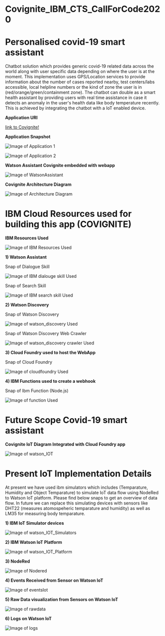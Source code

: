 # Covignite_IBM_CTS_CallForCode2020
# Personalised covid-19 smart assistant

Chatbot solution which provides generic covid-19 related data across the world along with user specific data depending on where the user is at the moment. This implementation uses GPS/Location services to provide information about the number of cases reported nearby, test centers/labs accessible, local helpline numbers or the kind of zone the user is in (red/orange/green/containment zone). The chatbot can double as a smart health assistant by providing users with real time assistance in case it detects an anomaly in the user's health data like body temperature recently. This is achieved by integrating the chatbot with a IoT enabled device.

**Application URI**

[link to Covignite!](https://covignite.eu-gb.mybluemix.net/)


**Application Snapshot**

![Image of Application 1](https://raw.githubusercontent.com/CloudKnightsADM/Covignite_IBM_CTS_CallForCode2020/master/Application%20and%20Watson%20Snapshots/Application%20image_Covignite_1.jpg)



![Image of Application 2](https://raw.githubusercontent.com/CloudKnightsADM/Covignite_IBM_CTS_CallForCode2020/master/Application%20and%20Watson%20Snapshots/Application%20image_Covignite_2.jpg)


**Watson Assistant Covignite embedded with webapp**

![Image of WatsonAssistant](https://raw.githubusercontent.com/CloudKnightsADM/Covignite_IBM_CTS_CallForCode2020/master/Application%20and%20Watson%20Snapshots/Watson%20Assistant%20embedded.jpg)


**Covignite Architecture Diagram**

![Image of Architecture Diagram](https://raw.githubusercontent.com/CloudKnightsADM/Covignite_IBM_CTS_CallForCode2020/master/IBM%20Resources/IBM%20Resource%20Snapshots/Covignite_Architectural_Diagram.jpg)


# IBM Cloud Resources used for building this app (COVIGNITE)


**IBM Resources Used**


![Image of IBM Resources Used](https://raw.githubusercontent.com/CloudKnightsADM/Covignite_IBM_CTS_CallForCode2020/master/IBM%20Resources/IBM%20Resource%20Snapshots/CloudKnight_Covignite_Resources.jpg)

**1) Watson Assistant**


Snap of Dialogue Skill


![Image of IBM dialouge skill Used](https://raw.githubusercontent.com/CloudKnightsADM/Covignite_IBM_CTS_CallForCode2020/master/IBM%20Resources/IBM%20Resource%20Snapshots/WatsonAssistant_Dialogue%20skill.jpg)

Snap of Search Skill


![Image of IBM search skill Used](https://raw.githubusercontent.com/CloudKnightsADM/Covignite_IBM_CTS_CallForCode2020/master/IBM%20Resources/IBM%20Resource%20Snapshots/WatsonAssistant_Dialogue%20skill.jpg)

**2) Watson Discovery**


Snap of Watson Discovery 


![Image of watson_discovery Used](https://raw.githubusercontent.com/CloudKnightsADM/Covignite_IBM_CTS_CallForCode2020/master/IBM%20Resources/IBM%20Resource%20Snapshots/CloudKnight_Covignite_WatsonDiscovery.jpg)


Snap of Watson Discovery Web Crawler


![Image of watson_discovery crawler Used](https://raw.githubusercontent.com/CloudKnightsADM/Covignite_IBM_CTS_CallForCode2020/master/IBM%20Resources/IBM%20Resource%20Snapshots/CloudKnight_Covignite_WatsonDiscovery_WebCrawler.jpg)


**3) Cloud Foundry used to host the WebApp**

Snap of Cloud Foundry


![Image of cloudfoundry Used](https://raw.githubusercontent.com/CloudKnightsADM/Covignite_IBM_CTS_CallForCode2020/master/IBM%20Resources/IBM%20Resource%20Snapshots/Cloud%20Foundry.jpg)


**4) IBM Functions used to create a webhook**

Snap of Ibm Function (Node.js)

![Image of function Used](https://raw.githubusercontent.com/CloudKnightsADM/Covignite_IBM_CTS_CallForCode2020/master/IBM%20Resources/IBM%20Resource%20Snapshots/CloudKnight_Covignite_Function.jpg)


# Future Scope Covid-19 smart assistant

**Covignite IoT Diagram Integrated with Cloud Foundry app**

![Image of watson_IOT](https://raw.githubusercontent.com/CloudKnightsADM/Covignite_IBM_CTS_CallForCode2020/master/IBM%20Resources/IBM%20IoT%20Snaps%20_FutureScope/Covignite_IoT_Diagram.jpg)

# Present IoT Implementation Details

At present we have used ibm simulators which includes (Temparature, Humidity and Object Temparature) to simulate IoT data flow using NodeRed to Watson IoT platform.
Please find below snaps to get an overview of data flow. In future we can replace this simulating devices with sensors like DHT22 (measures atomospeheric temparature and humidity) as well as LM35 for measuring body temparature.


**1) IBM IoT Simulator devices**

![Image of watson_IOT_Simulators](https://raw.githubusercontent.com/CloudKnightsADM/Covignite_IBM_CTS_CallForCode2020/master/IBM%20Resources/IBM%20IoT%20Snaps%20_FutureScope/IoT_Simulated_Sensors.jpg)

**2) IBM Watson IoT Platform**

![Image of watson_IOT_Platform](https://raw.githubusercontent.com/CloudKnightsADM/Covignite_IBM_CTS_CallForCode2020/master/IBM%20Resources/IBM%20IoT%20Snaps%20_FutureScope/IOT_Platform.jpg)

**3) NodeRed**

![Image of Nodered](https://raw.githubusercontent.com/CloudKnightsADM/Covignite_IBM_CTS_CallForCode2020/master/IBM%20Resources/IBM%20IoT%20Snaps%20_FutureScope/NodeRed.jpg)


**4) Events Received from Sensor on Watson IoT**

![Image of eventsIot](https://raw.githubusercontent.com/CloudKnightsADM/Covignite_IBM_CTS_CallForCode2020/master/IBM%20Resources/IBM%20IoT%20Snaps%20_FutureScope/IoT_Sensor_Informations.jpg)

**5) Raw Data visualization from Sensors on Watson IoT**

![Image of rawdata](https://raw.githubusercontent.com/CloudKnightsADM/Covignite_IBM_CTS_CallForCode2020/master/IBM%20Resources/IBM%20IoT%20Snaps%20_FutureScope/IoT_Raw_Data.jpg)

**6) Logs on Watson IoT**

![Image of logs](https://raw.githubusercontent.com/CloudKnightsADM/Covignite_IBM_CTS_CallForCode2020/master/IBM%20Resources/IBM%20IoT%20Snaps%20_FutureScope/IoT_Logs.jpg)
